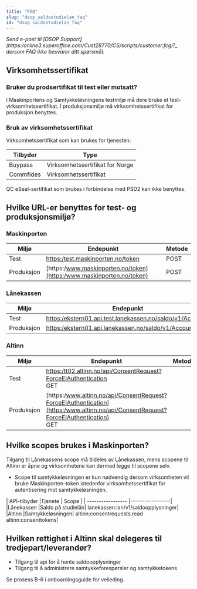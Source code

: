 ```yaml
---
title: "FAQ"
slug: "dsop_saldostudielan_faq"
id: "dsop_saldostudielan_faq"
---
```


*Send e-post til [DSOP Support](https:/online3.superoffice.com/Cust28770/CS/scripts/customer.fcgi?_ dersom FAQ ikke besvarer ditt spørsmål.*

## Virksomhetssertifikat
### Bruker du prodsertifikat til test eller motsatt?
I Maskinportens og Samtykkeløsningens testmiljø må dere bruke et test-virksomhetssertifikat. I produksjonsmiljø må virksomhetssertifikat for produksjon benyttes.

### Bruk av virksomhetssertifikat

Virksomhetssertifikat som kan brukes for tjenesten:

| Tilbyder | Type |
| ----------------- |--------------|
| Buypass | Virksomhetssertifikat for Norge |
| Commfides | Virksomhetssertifikat |

QC eSeal-sertifikat som brukes i forbindelse med PSD2 kan ikke benyttes.

## Hvilke URL-er benyttes for test- og produksjonsmiljø?

### Maskinporten

| Miljø | Endepunkt                                                                | Metode|
| ----------------- |--------------------------------------------------------------------------|--------------|
| Test | [https:/test.maskinporten.no/token](https:/test.maskinporten.no/token) | POST |
| Produksjon | [https:/www.maskinporten.no/token](https:/www.maskinporten.no/token)   | POST |

### Lånekassen

| Miljø | Endepunkt | Metode |
| ----------------- |-----------------|--------------|
| Test | [https:/ekstern01.api.test.lanekassen.no/saldo/v1/Accounts](https:/ekstern01.api.test.lanekassen.no/saldo/v1/Accounts)| GET |
| Produksjon | [https:/ekstern01.api.lanekassen.no/saldo/v1/Accounts](https:/ekstern01.api.lanekassen.no/saldo/v1/Accounts)	| GET |

### Altinn

| Miljø | Endepunkt | Metode |
| ----------------- |-----------------|--------------|
| Test  |[https:/tt02.altinn.no/api/ConsentRequest?ForceEIAuthentication](https:/tt02.altinn.no/api/ConsentRequest?ForceEIAuthentication)<br >GET |
| Produksjon  |[https:/www.altinn.no/api/ConsentRequest?ForceEIAuthentication](https:/www.altinn.no/api/ConsentRequest?ForceEIAuthentication)<br >GET |


## Hvilke scopes brukes i Maskinporten?
Tilgang til Lånekassens scope må tildeles av Lånekassen, mens scopene til Altinn er åpne og virksomhetene kan dermed legge til scopene selv.

* Scope til samtykkeløsningen er kun nødvendig dersom virksomheten vil bruke Maskinporten-token istedenfor virksomhetssertifikat for autentisering mot samtykkeløsningen.

| API-tilbyder |Tjenete | Scope |
| ----------------- |-----------------|
|Lånekassen  |Saldo på studielån| lanekassen:lan/v1/saldoopplysninger|
|Altinn  |Samtykkeløsningen| altinn:consentrequests.read<br >altinn:consenttokens|


## Hvilken rettighet i Altinn skal delegeres til tredjepart/leverandør?

* Tilgang til api for å hente saldoopplysninger
* Tilgang til å administrere samtykkeforespørsler og samtykketokens

Se prosess B-6 i onboardingsguide for veileding.
